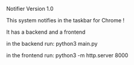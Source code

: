 Notifier Version 1.0

This system notifies in the taskbar for Chrome !

It has a backend and a frontend

in the backend run: python3 main.py

in the frontend run: python3 -m http.server 8000